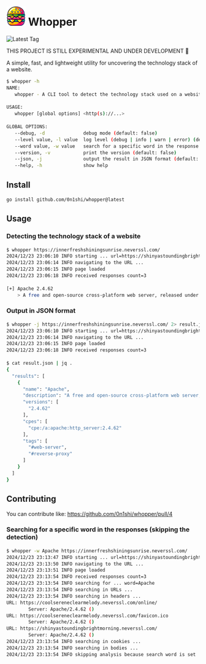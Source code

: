 # <img src="./images/icon.png" width="50" height="50" /> Whopper

![Latest Tag](https://img.shields.io/github/v/tag/0n1shi/whopper?label=latest&sort=semver&color=blue)

THIS PROJECT IS STILL EXPERIMENTAL AND UNDER DEVELOPMENT 🚧

A simple, fast, and lightweight utility for uncovering the technology stack of a website.

```bash
$ whopper -h
NAME:
   whopper - A CLI tool to detect the technology stack used on a website

USAGE:
   whopper [global options] <http(s)://...>

GLOBAL OPTIONS:
   --debug, -d              debug mode (default: false)
   --level value, -l value  log level (debug | info | warn | error) (default: "info")
   --word value, -w value   search for a specific word in the response (url, body, headers) *skips the analysis
   --version, -v            print the version (default: false)
   --json, -j               output the result in JSON format (default: false)
   --help, -h               show help
```

## Install

```bash
go install github.com/0n1shi/whopper@latest
```

## Usage

### Detecting the technology stack of a website

```bash
$ whopper https://innerfreshshiningsunrise.neverssl.com/
2024/12/23 23:06:10 INFO starting ... url=https://shinyastoundingbrightmorning.neverssl.com/
2024/12/23 23:06:14 INFO navigating to the URL ...
2024/12/23 23:06:15 INFO page loaded
2024/12/23 23:06:18 INFO received responses count=3

[+] Apache 2.4.62
    > A free and open-source cross-platform web server, released under the terms of Apache License 2.0.
```

### Output in JSON format

```bash
$ whopper -j https://innerfreshshiningsunrise.neverssl.com/ 2> result.json
2024/12/23 23:06:10 INFO starting ... url=https://shinyastoundingbrightmorning.neverssl.com/
2024/12/23 23:06:14 INFO navigating to the URL ...
2024/12/23 23:06:15 INFO page loaded
2024/12/23 23:06:18 INFO received responses count=3

$ cat result.json | jq .
{
  "results": [
    {
      "name": "Apache",
      "description": "A free and open-source cross-platform web server, released under the terms of Apache License 2.0.",
      "versions": [
        "2.4.62"
      ],
      "cpes": [
        "cpe:/a:apache:http_server:2.4.62"
      ],
      "tags": [
        "#web-server",
        "#reverse-proxy"
      ]
    }
  ]
}
```

## Contributing

You can contribute like: https://github.com/0n1shi/whopper/pull/4

### Searching for a specific word in the responses (skipping the detection)

```bash
$ whopper -w Apache https://innerfreshshiningsunrise.neverssl.com/
2024/12/23 23:13:47 INFO starting ... url=https://shinyastoundingbrightmorning.neverssl.com/
2024/12/23 23:13:50 INFO navigating to the URL ...
2024/12/23 23:13:51 INFO page loaded
2024/12/23 23:13:54 INFO received responses count=3
2024/12/23 23:13:54 INFO searching for ... word=Apache
2024/12/23 23:13:54 INFO searching in URLs ...
2024/12/23 23:13:54 INFO searching in headers ...
URL: https://coolsereneclearmelody.neverssl.com/online/
        Server: Apache/2.4.62 ()
URL: https://coolsereneclearmelody.neverssl.com/favicon.ico
        Server: Apache/2.4.62 ()
URL: https://shinyastoundingbrightmorning.neverssl.com/
        Server: Apache/2.4.62 ()
2024/12/23 23:13:54 INFO searching in cookies ...
2024/12/23 23:13:54 INFO searching in bodies ...
2024/12/23 23:13:54 INFO skipping analysis because search word is set
```
